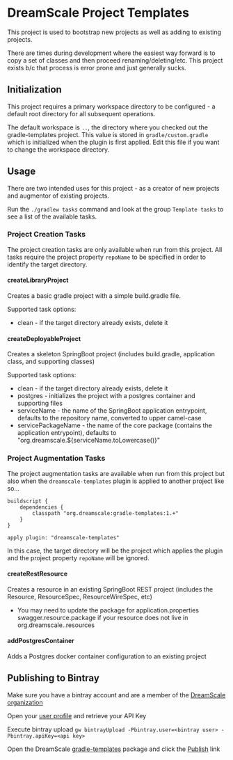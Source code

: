 # DreamScale Project Templates

This project is used to bootstrap new projects as well as adding to existing projects.  

There are times during development where the easiest way forward is to copy a set of classes and then proceed 
renaming/deleting/etc.  This project exists b/c that process is error prone and just generally sucks.


## Initialization

This project requires a primary workspace directory to be configured - a default root directory for all subsequent operations.

The default workspace is `..`, the directory where you checked out the gradle-templates project.  This value is stored
in `gradle/custom.gradle` which is initialized when the plugin is first applied.  Edit this file if you want to change 
the workspace directory.


## Usage

There are two intended uses for this project - as a creator of new projects and augmentor of existing projects.

Run the `./gradlew tasks` command and look at the group `Template tasks` to see a list of the available tasks.


### Project Creation Tasks

The project creation tasks are only available when run from this project.  All tasks require the project property
`repoName` to be specified in order to identify the target directory.  

#### createLibraryProject

Creates a basic gradle project with a simple build.gradle file.

Supported task options:
* clean - if the target directory already exists, delete it

#### createDeployableProject

Creates a skeleton SpringBoot project (includes build.gradle, application class, and supporting classes)

Supported task options:
* clean - if the target directory already exists, delete it
* postgres - initializes the project with a postgres container and supporting files
* serviceName - the name of the SpringBoot application entrypoint, defaults to the repository name, converted to upper camel-case
* servicePackageName - the name of the core package (contains the application entrypoint), defaults to "org.dreamscale.${serviceName.toLowercase()}"

### Project Augmentation Tasks

The project augmentation tasks are available when run from this project but also when the `dreamscale-templates` plugin
is applied to another project like so...  

```
buildscript {
    dependencies {
        classpath "org.dreamscale:gradle-templates:1.+"
    }
}

apply plugin: "dreamscale-templates"
```

In this case, the target directory will be the project which applies the plugin and the project property `repoName` 
will be ignored.

#### createRestResource

Creates a resource in an existing SpringBoot REST project (includes the Resource, ResourceSpec, ResourceWireSpec, etc)
* You may need to update the package for application.properties swagger.resource.package if your resource does not live in org.dreamscale.<servicePackageName>.resources

#### addPostgresContainer

Adds a Postgres docker container configuration to an existing project


## Publishing to Bintray

Make sure you have a bintray account and are a member of the [DreamScale organization](https://bintray.com/dreamscale/organization/edit)

Open your [user profile](https://bintray.com/profile/edit/organizations) and retrieve your API Key

Execute bintray upload `gw bintrayUpload -Pbintray.user=<bintray user> -Pbintray.apiKey=<api key>`

Open the DreamScale [gradle-templates](https://bintray.com/dreamscale/maven-public/org.dreamscale%3Agradle-templates) package and
click the [Publish](https://bintray.com/dreamscale/maven-public/org.dreamscale%3Agradle-templates/publish) link